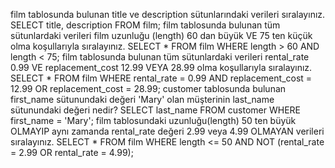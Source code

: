 film tablosunda bulunan title ve description sütunlarındaki verileri sıralayınız.
SELECT title, description FROM film;
film tablosunda bulunan tüm sütunlardaki verileri film uzunluğu (length) 60 dan büyük VE 75 ten küçük olma koşullarıyla sıralayınız.
SELECT * FROM film 
WHERE length > 60 AND length < 75;
film tablosunda bulunan tüm sütunlardaki verileri rental_rate 0.99 VE replacement_cost 12.99 VEYA 28.99 olma koşullarıyla sıralayınız.
SELECT * FROM film
WHERE rental_rate = 0.99 AND replacement_cost = 12.99 OR replacement_cost = 28.99;
customer tablosunda bulunan first_name sütunundaki değeri 'Mary' olan müşterinin last_name sütunundaki değeri nedir?
SELECT last_name FROM customer
WHERE first_name = 'Mary';
film tablosundaki uzunluğu(length) 50 ten büyük OLMAYIP aynı zamanda rental_rate değeri 2.99 veya 4.99 OLMAYAN verileri sıralayınız.
SELECT * FROM film
WHERE length <= 50 
AND NOT (rental_rate = 2.99 OR rental_rate = 4.99);
